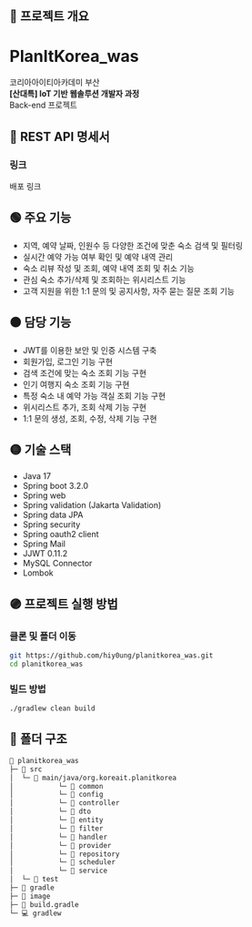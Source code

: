 ## 🔴 프로젝트 개요
# PlanItKorea_was
코리아아이티아카데미 부산  
**[산대특] IoT 기반 웹솔루션 개발자 과정**  
Back-end 프로젝트  

## 🔵 REST API 명세서
### 링크
배포 링크  

## 🟢 주요 기능
- 지역, 예약 날짜, 인원수 등 다양한 조건에 맞춘 숙소 검색 및 필터링
- 실시간 예약 가능 여부 확인 및 예약 내역 관리
- 숙소 리뷰 작성 및 조회, 예약 내역 조회 및 취소 기능
- 관심 숙소 추가/삭제 및 조회하는 위시리스트 기능
- 고객 지원을 위한 1:1 문의 및 공지사항, 자주 묻는 질문 조회 기능 

## 🟠 담당 기능
- JWT를 이용한 보안 및 인증 시스템 구축
- 회원가입, 로그인 기능 구현
- 검색 조건에 맞는 숙소 조회 기능 구현
- 인기 여행지 숙소 조회 기능 구현
- 특정 숙소 내 예약 가능 객실 조회 기능 구현
- 위시리스트 추가, 조회 삭제 기능 구현
- 1:1 문의 생성, 조회, 수정, 삭제 기능 구현

## 🟡 기술 스택
- Java 17
- Spring boot 3.2.0
- Spring web
- Spring validation (Jakarta Validation)
- Spring data JPA
- Spring security
- Spring oauth2 client
- Spring Mail
- JJWT 0.11.2
- MySQL Connector
- Lombok

## 🟣 프로젝트 실행 방법
### 클론 및 폴더 이동
```bash
git https://github.com/hiy0ung/planitkorea_was.git
cd planitkorea_was
```

### 빌드 방법
```bash
./gradlew clean build
```

## 📁 폴더 구조
```md
📂 planitkorea_was
├─ 📂 src
│  └─ 📂 main/java/org.koreait.planitkorea
│           └─ 📂 common
│           └─ 📂 config
│           └─ 📂 controller
│           └─ 📂 dto
│           └─ 📂 entity
│           └─ 📂 filter
│           └─ 📂 handler
│           └─ 📂 provider
│           └─ 📂 repository
│           └─ 📂 scheduler
│           └─ 📂 service
│  └─ 📂 test
├─ 📂 gradle
├─ 📂 image
├─ 📃 build.gradle
└─ 💻 gradlew
```